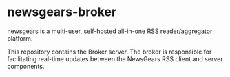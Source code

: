 <link rel="stylesheet" type="text/css" href="style.css">

# newsgears-broker

newsgears is a multi-user, self-hosted all-in-one RSS reader/aggregator platform.

This repository contains the Broker server. The broker is responsible for facilitating real-time updates between 
the NewsGears RSS client and server components.
